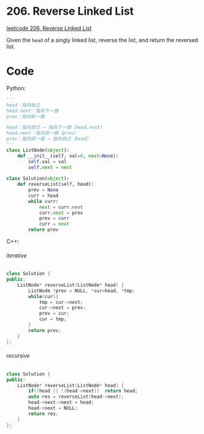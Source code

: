 # 206. Reverse Linked List
[leetcode 206. Reverse Linked List](https://leetcode.com/problems/reverse-linked-list/)

Given the `head` of a singly linked list, reverse the list, and return the reversed list.
# Code
Python:
```python
'''
head：指向自己
head.next：指向下一個
prev：指向前一個

head：指向自己 → 指向下一個（head.next）
head.next：指向前一個（prev）
prev：指向前一個 → 指向自己（head）
'''
class ListNode(object):
    def __init__(self, val=0, next=None):
        self.val = val
        self.next = next
        
class Solution(object):
    def reverseList(self, head):
        prev = None
        curr = head
        while curr:
            next = curr.next
            curr.next = prev
            prev = curr
            curr = next
        return prev
```
C++:
###### iterative
```C++
class Solution {
public:
    ListNode* reverseList(ListNode* head) {
        ListNode *prev = NULL, *cur=head, *tmp;
        while(cur){
            tmp = cur->next;
            cur->next = prev;
            prev = cur;
            cur = tmp;
        }
        return prev;
    }
};
```
###### recursive
```C++
class Solution {
public:
    ListNode* reverseList(ListNode* head) {
        if(!head || !(head->next))  return head;
        auto res = reverseList(head->next);
        head->next->next = head;
        head->next = NULL;
        return res;
    }
};
```
